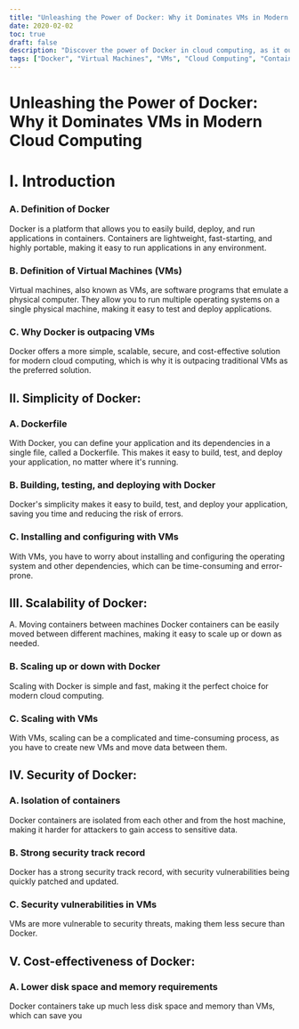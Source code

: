 ```yaml
---
title: "Unleashing the Power of Docker: Why it Dominates VMs in Modern Cloud Computing"
date: 2020-02-02
toc: true
draft: false
description: "Discover the power of Docker in cloud computing, as it outpaces VMs with its simplicity, scalability, security, and cost-effectiveness, in this informative and SEO optimized article."
tags: ["Docker", "Virtual Machines", "VMs", "Cloud Computing", "Containers", "Simplicity", "Scalability", "Security", "Cost-effectiveness", "Dockerfile", "Building, testing and deploying", "Isolation", "Security track record", "Cost comparison", "Informative article"]
---
```

# Unleashing the Power of Docker: Why it Dominates VMs in Modern Cloud Computing

# I. Introduction
### A. Definition of Docker
Docker is a platform that allows you to easily build, deploy, and run applications in containers. Containers are lightweight, fast-starting, and highly portable, making it easy to run applications in any environment.

### B. Definition of Virtual Machines (VMs)
Virtual machines, also known as VMs, are software programs that emulate a physical computer. They allow you to run multiple operating systems on a single physical machine, making it easy to test and deploy applications.

### C. Why Docker is outpacing VMs
Docker offers a more simple, scalable, secure, and cost-effective solution for modern cloud computing, which is why it is outpacing traditional VMs as the preferred solution.

## II. Simplicity of Docker:
### A. Dockerfile
With Docker, you can define your application and its dependencies in a single file, called a Dockerfile. This makes it easy to build, test, and deploy your application, no matter where it's running.

### B. Building, testing, and deploying with Docker
Docker's simplicity makes it easy to build, test, and deploy your application, saving you time and reducing the risk of errors.

### C. Installing and configuring with VMs
With VMs, you have to worry about installing and configuring the operating system and other dependencies, which can be time-consuming and error-prone.

## III. Scalability of Docker:
A. Moving containers between machines
Docker containers can be easily moved between different machines, making it easy to scale up or down as needed.

### B. Scaling up or down with Docker
Scaling with Docker is simple and fast, making it the perfect choice for modern cloud computing.

### C. Scaling with VMs
With VMs, scaling can be a complicated and time-consuming process, as you have to create new VMs and move data between them.

## IV. Security of Docker:
### A. Isolation of containers
Docker containers are isolated from each other and from the host machine, making it harder for attackers to gain access to sensitive data.

### B. Strong security track record
Docker has a strong security track record, with security vulnerabilities being quickly patched and updated.

### C. Security vulnerabilities in VMs
VMs are more vulnerable to security threats, making them less secure than Docker.

## V. Cost-effectiveness of Docker:
### A. Lower disk space and memory requirements
Docker containers take up much less disk space and memory than VMs, which can save you